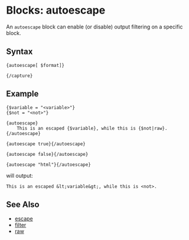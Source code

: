# Blocks: autoescape

An ```autoescape``` block can enable (or disable) output filtering on a specific block.

## Syntax

```
{autoescape[ $format]}
    
{/capture}
```

## Example

```
{$variable = "<variable>"}
{$not = "<not>"}

{autoescape}
    This is an escaped {$variable}, while this is {$not|raw}.
{/autoescape}

{autoescape true}{/autoescape}

{autoescape false}{/autoescape}

{autoescape "html"}{/autoescape}
```

will output:

```
This is an escaped &lt;variable&gt;, while this is <not>.
```

## See Also

- [escape](../functions/escape.md)
- [filter](filter.md)
- [raw](../functions/raw.md)
